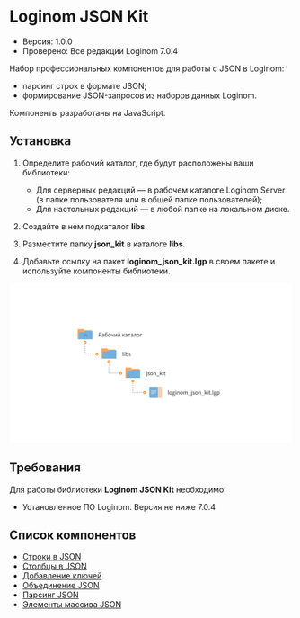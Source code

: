 # Loginom JSON Kit

* Версия: 1.0.0
* Проверено: Все редакции Loginom 7.0.4

Набор профессиональных компонентов для работы с JSON в Loginom: 

* парсинг строк в формате JSON;
* формирование JSON-запросов из наборов данных Loginom.

Компоненты разработаны на JavaScript.

## Установка

1. Определите рабочий каталог, где будут расположены ваши библиотеки:

   * Для серверных редакций — в рабочем каталоге Loginom Server (в папке пользователя или в общей папке пользователей);
   * Для настольных редакций — в любой папке на локальном диске.

2. Создайте в нем подкаталог **libs**.

3. Разместите папку **json_kit** в каталоге **libs**.

4. Добавьте ссылку на пакет **loginom_json_kit.lgp** в своем пакете и используйте компоненты библиотеки.

![Схема расположения библиотеки в рабочем каталоге](docs/img/json-kit.svg)

## Требования

Для работы библиотеки **Loginom JSON Kit** необходимо:

* Установленное ПО Loginom. Версия не ниже 7.0.4

## Список компонентов

* [Строки в JSON](./docs/rows-to-json.md)
* [Столбцы в JSON](./docs/cols-to-json.md)
* [Добавление ключей](./docs/add-keys.md)
* [Объединение JSON](./docs/union-json.md)
* [Парсинг JSON](./docs/parsing-json.md)
* [Элементы массива JSON](./docs/array-items.md)
